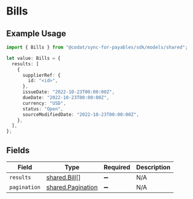 # Bills

## Example Usage

```typescript
import { Bills } from "@codat/sync-for-payables/sdk/models/shared";

let value: Bills = {
  results: [
    {
      supplierRef: {
        id: "<id>",
      },
      issueDate: "2022-10-23T00:00:00Z",
      dueDate: "2022-10-23T00:00:00Z",
      currency: "USD",
      status: "Open",
      sourceModifiedDate: "2022-10-23T00:00:00Z",
    },
  ],
};
```

## Fields

| Field                                                         | Type                                                          | Required                                                      | Description                                                   |
| ------------------------------------------------------------- | ------------------------------------------------------------- | ------------------------------------------------------------- | ------------------------------------------------------------- |
| `results`                                                     | [shared.Bill](../../../sdk/models/shared/bill.md)[]           | :heavy_minus_sign:                                            | N/A                                                           |
| `pagination`                                                  | [shared.Pagination](../../../sdk/models/shared/pagination.md) | :heavy_minus_sign:                                            | N/A                                                           |